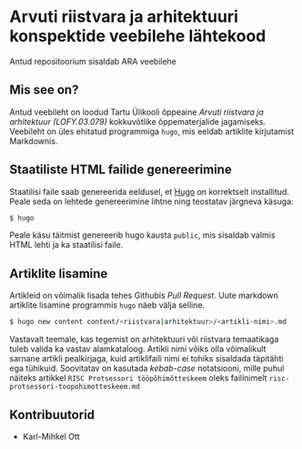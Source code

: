 # Arvuti riistvara ja arhitektuuri konspektide veebilehe lähtekood

Antud repositoorium sisaldab ARA veebilehe 

## Mis see on?

Antud veebileht on loodud Tartu Ülikooli õppeaine *Arvuti riistvara ja arhitektuur (LOFY.03.079)* kokkuvõtlike õppematerjalide jagamiseks. 
Veebileht on üles ehitatud programmiga `hugo`, mis eeldab artiklite kirjutamist Markdownis.

## Staatiliste HTML failide genereerimine

Staatilisi faile saab genereerida eeldusel, et [Hugo](https://gohugo.io) on korrektselt installitud. 
Peale seda on lehtede genereerimine lihtne ning teostatav järgneva käsuga:
```bash
$ hugo
```
Peale käsu täitmist genereerib hugo kausta `public`, mis sisaldab valmis HTML lehti ja ka staatilisi faile.

## Artiklite lisamine

Artikleid on võimalik lisada tehes Githubis *Pull Request*. Uute markdown artiklite lisamine programmis `hugo`
näeb välja selline.

```bash
$ hugo new content content/<riistvara|arhitektuur>/<artikli-nimi>.md
```
Vastavalt teemale, kas tegemist on arhitektuuri või riistvara temaatikaga tuleb valida ka vastav 
alamkataloog. Artikli nimi võiks olla võimalikult sarnane artikli pealkirjaga, kuid artiklifaili nimi
ei tohiks sisaldada täpitähti ega tühikuid. Soovitatav on kasutada *kebab-case* notatsiooni, mille puhul 
näiteks artikkel `RISC Protsessori tööpõhimõtteskeem` oleks failinimelt `risc-protsessori-toopohimotteskeem.md` 

## Kontribuutorid

* Karl-Mihkel Ott